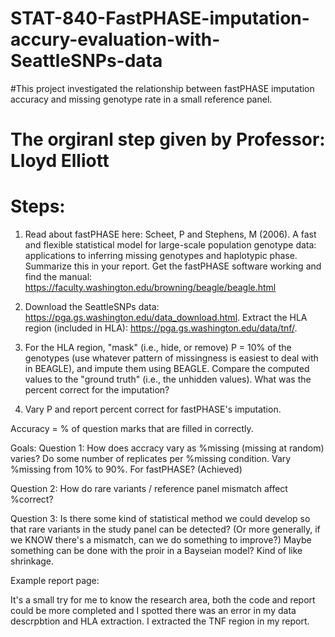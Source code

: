# STAT-840-FastPHASE-imputation-accury-evaluation-with-SeattleSNPs-data

#This project investigated the relationship between fastPHASE imputation accuracy and missing genotype rate in a small reference panel.

# The orgiranl step given by Professor: Lloyd Elliott
# Steps:
1. Read about fastPHASE here: Scheet, P and Stephens, M (2006). A fast and flexible statistical model for large-scale population genotype data: applications to inferring missing genotypes and haplotypic phase. Summarize this in your report. Get the fastPHASE software working and find the manual: https://faculty.washington.edu/browning/beagle/beagle.html

2. Download the SeattleSNPs data: https://pga.gs.washington.edu/data_download.html. Extract the HLA region (included in HLA): https://pga.gs.washington.edu/data/tnf/.

3. For the HLA region, "mask" (i.e., hide, or remove) P = 10% of the genotypes (use whatever pattern of missingness is easiest to deal with in BEAGLE), and impute them using BEAGLE. Compare the computed values to the "ground truth" (i.e., the unhidden values). What was the percent correct for the imputation?

4. Vary P and report percent correct for fastPHASE's imputation.

Accuracy = % of question marks that are filled in correctly.

Goals:
Question 1: How does accracy vary as %missing (missing at random) varies? Do some number of replicates per %missing condition. Vary %missing from 10% to 90%. For fastPHASE? (Achieved)  

Question 2: How do rare variants / reference panel mismatch affect %correct?

Question 3: Is there some kind of statistical method we could develop so that rare variants in the study panel can be detected? (Or more generally, if we KNOW there's a mismatch, can we do something to improve?) Maybe something can be done with the proir in a Bayseian model? Kind of like shrinkage.

Example report page:


It's a small try for me to know the research area, both the code and report could be more completed and I spotted there was an error in my data descrpbtion and HLA extraction. I extracted the TNF region in my report.  
